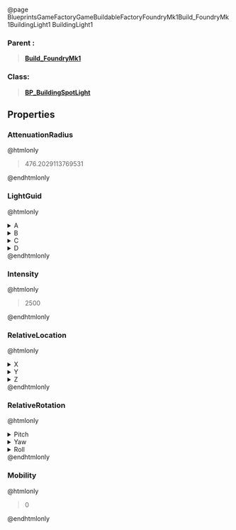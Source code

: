 @page BlueprintsGameFactoryGameBuildableFactoryFoundryMk1Build_FoundryMk1BuildingLight1 BuildingLight1
### Parent :
<b><a href="_blueprints_game_factory_game_buildable_factory_foundry_mk1_build__foundry_mk1.html"><blockquote>Build_FoundryMk1</blockquote></a></b>
### Class:
<b><a href="_blueprints_game_factory_game_buildable-shared_shared_parts_b_p__building_spot_light.html"><blockquote>BP_BuildingSpotLight</blockquote></a></b>
## Properties
### AttenuationRadius
@htmlonly
<blockquote>476.2029113769531</blockquote>
@endhtmlonly

### LightGuid
@htmlonly
<details>
 <summary>A</summary>
<blockquote>123828264</blockquote>
</details>
<details>
 <summary>B</summary>
<blockquote>1120193824</blockquote>
</details>
<details>
 <summary>C</summary>
<blockquote>-2059985788</blockquote>
</details>
<details>
 <summary>D</summary>
<blockquote>2059622527</blockquote>
</details>
@endhtmlonly

### Intensity
@htmlonly
<blockquote>2500</blockquote>
@endhtmlonly

### RelativeLocation
@htmlonly
<details>
 <summary>X</summary>
<blockquote>0.00011005399574059993</blockquote>
</details>
<details>
 <summary>Y</summary>
<blockquote>417.2250061035156</blockquote>
</details>
<details>
 <summary>Z</summary>
<blockquote>408.93536376953125</blockquote>
</details>
@endhtmlonly

### RelativeRotation
@htmlonly
<details>
 <summary>Pitch</summary>
<blockquote>-50.000057220458984</blockquote>
</details>
<details>
 <summary>Yaw</summary>
<blockquote>90.00007629394531</blockquote>
</details>
<details>
 <summary>Roll</summary>
<blockquote>1.3282377040013671e-05</blockquote>
</details>
@endhtmlonly

### Mobility
@htmlonly
<blockquote>0</blockquote>
@endhtmlonly

